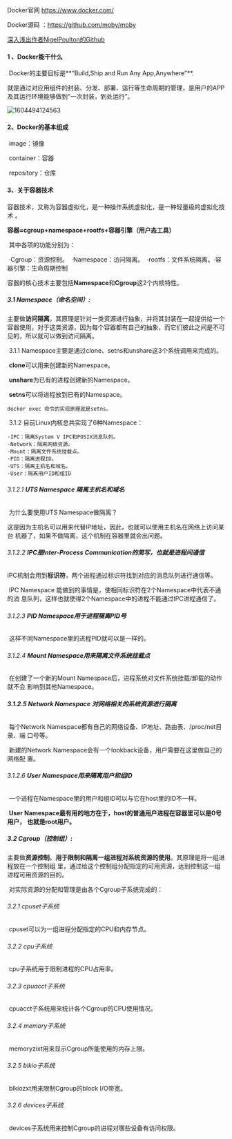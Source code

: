 Docker官网 https://www.docker.com/

Docker源码 ：https://github.com/moby/moby

[深入浅出作者NigelPoulton的Github](https://github.com/nigelpoulton)

#### 1 、Docker能干什么

​	Docker的主要目标是**“Build,Ship and Run Any App,Anywhere”**.

​	就是通过对应用组件的封装、分发、部署、运行等生命周期的管理，是用户的APP及其运行环境能够做到“一次封装，到处运行”。



![1604494124563](C:\Users\15761\AppData\Roaming\Typora\typora-user-images\1604494124563.png)

#### 2、Docker的基本组成

​		image：镜像

​		container：容器

​		repository：仓库



#### 3、关于容器技术

​		容器技术，又称为容器虚拟化，是一种操作系统虚拟化，是一种轻量级的虚拟化技术 。

​		**容器=cgroup+namespace+rootfs+容器引擎（用户态工具）**

​					其中各项的功能分别为：		

​					·Cgroup：资源控制。
​					·Namespace：访问隔离。
​					·rootfs：文件系统隔离。
​					·容器引擎：生命周期控制



​		容器的核心技术主要包括**Namespace**和**Cgroup**这2个内核特性。

##### 		3.1	**Namespace（命名空间**）: 

​				主要做**访问隔离**。其原理是针对一类资源进行抽象，并将其封装在一起提供给一个容器使用，对于这类资源，因为每个容器都有自己的抽象，而它们彼此之间是不可见的，所以就可以做到访问隔离。

​				3.1.1	Namespace主要是通过clone、setns和unshare这3个系统调用来完成的。

​				**clone**可以用来创建新的Namespace。

​				**unshare**为已有的进程创建新的Namespace。

​				**setns**可以将进程放到已有的Namespace。

```
docker exec 命令的实现原理就是setns。
```

​				3.1.2	 目前Linux内核总共实现了6种Namespace：

```
·IPC：隔离System V IPC和POSIX消息队列。
·Network：隔离网络资源。
·Mount：隔离文件系统挂载点。
·PID：隔离进程ID。
·UTS：隔离主机名和域名。
·User：隔离用户ID和组ID
```

###### 					3.1.2.1	**UTS Namespace 隔离主机名和域名**

​											为什么要使用UTS Namespace做隔离？

​											这是因为主机名可以用来代替IP地址，因此，也就可以使用主机名在网络上访问某台									机器了，如果不做隔离，这个机制在容器里就会出问题。

###### 					3.1.2.2 	**IPC是Inter-Process Communication的简写，也就是进程间通信**

​											IPC机制会用到**标识符**，两个进程通过标识符找到对应的消息队列进行通信等。

​											IPC Namespace 能做到的事情是，使相同标识符在2个Namespace中代表不通的消									息队列，这样也就使得2个Namespace中的进程不能通过IPC进程通信了。

###### 					3.1.2.3	**PID Namespace用于进程隔离PID号**

​											这样不同Namespace里的进程PID就可以是一样的。

###### 					3.1.2.4	**Mount Namespace用来隔离文件系统挂载点**

​											在创建了一个新的Mount Namespace后，进程系统对文件系统挂载/卸载的动作就不会									影响到其他Namespace。

###### 					**3.1.2.5	Network Namespace 对网络相关的系统资源进行隔离**

​											每个Network Namespace都有自己的网络设备、IP地址、路由表、/proc/net目录、端									口号等。

​											新建的Network Namespace会有一个lookback设备，用户需要在这里做自己的网络配									置。

###### 					3.1.2.6	**User Namespace用来隔离用户和组ID**

​											一个进程在Namespace里的用户和组ID可以与它在host里的ID不一样。

​											**User Namespace最有用的地方在于，host的普通用户进程在容器里可以是0号用户，**									**也就是root用户。**

##### 		3.2	**Cgroup（控制组）**: 

​				主要做**资源控制**。**用于限制和隔离一组进程对系统资源的使用**。其原理是将一组进程放在一个控制组		里，通过给这个控制组分配指定的可用资源，达到控制这一组进程可用资源的目的。

​				对实际资源的分配和管理是由各个Cgroup子系统完成的：

###### 				3.2.1	cpuset子系统

​						 	cpuset可以为一组进程分配指定的CPU和内存节点。

###### 				3.2.2	cpu子系统

​							cpu子系统用于限制进程的CPU占用率。

###### 				3.2.3	cpuacct子系统

​							cpuacct子系统用来统计各个Cgroup的CPU使用情况。

###### 				3.2.4	memory子系统

​							memoryzixt用来显示Cgroup所能使用的内存上限。

###### 				3.2.5	blkio子系统

​							blkiozxt用来限制Cgroup的block I/O带宽。

###### 				3.2.6	devices子系统

​							devices子系统用来控制Cgroup的进程对哪些设备有访问权限。












































